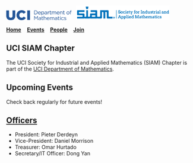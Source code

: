 <img src="/images/UCI_long.png" width=35%>&nbsp;&nbsp;&nbsp;<img src="/images/siam_logo.png" width=50%> 

[**Home**](https://ucisiam.github.io/)&nbsp;&nbsp;&nbsp;
[**Events**](https://ucisiam.github.io/events)&nbsp;&nbsp;&nbsp;
[**People**](https://ucisiam.github.io/people)&nbsp;&nbsp;&nbsp;
[**Join**](https://ucisiam.github.io/join)&nbsp;&nbsp;&nbsp;




## UCI SIAM Chapter

The UCI Society for Industrial and Applied Mathematics (SIAM) Chapter is part of the [UCI Department of Mathematics](https://www.math.uci.edu/).

## Upcoming Events

Check back regularly for future events!

## [Officers](https://ucisiam.github.io/people)

- President: Pieter Derdeyn
- Vice-President: Daniel Morrison
- Treasurer: Omar Hurtado
- Secretary/IT Officer: Dong Yan

